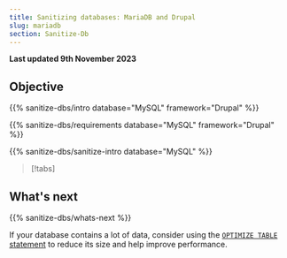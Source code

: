 ```yaml
---
title: Sanitizing databases: MariaDB and Drupal
slug: mariadb
section: Sanitize-Db
---
```


**Last updated 9th November 2023**



## Objective  

{{% sanitize-dbs/intro database="MySQL" framework="Drupal" %}}

{{% sanitize-dbs/requirements database="MySQL" framework="Drupal" %}}

{{% sanitize-dbs/sanitize-intro database="MySQL" %}}

> [!tabs]      

## What's next

{{% sanitize-dbs/whats-next %}}

If your database contains a lot of data, consider using the [`OPTIMIZE TABLE` statement](https://mariadb.com/kb/en/optimize-table/)
to reduce its size and help improve performance.
